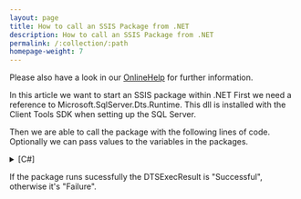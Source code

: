 ```yaml
---
layout: page
title: How to call an SSIS Package from .NET
description: How to call an SSIS Package from .NET
permalink: /:collection/:path
homepage-weight: 7
---
```


Please also have a look in our [OnlineHelp](https://help.theobald-software.com/en/) for further information.

In this article we want to start an SSIS package within .NET
First we need a reference to Microsoft.SqlServer.Dts.Runtime. This dll is installed with the Client Tools SDK when setting up the SQL Server. 

Then we are able to call the package with the following lines of code. Optionally we can pass values to the variables in the packages.

<details>
<summary>[C#]</summary>
{% highlight csharp %}
using Microsoft.SqlServer.Dts.Runtime;
 
namespace CallPackage
{
    class Program
    {
        static void Main(string[] args)
        {
            Application app = new Application();
            Package package = null;
            package  = app.LoadPackage(@"C:\Packages\PackageTest.dtsx",null);          
            package.Variables["User::FLIGHTVAR"].Value = "ONLYAA"; //Optional, passing variables
            DTSExecResult result = package.Execute();
        }
     }
}
{% endhighlight %}
</details>

If the package runs sucessfully the DTSExecResult is "Successful", otherwise it's "Failure".

